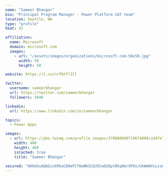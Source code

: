 ```yaml
---
name: "Sameer Bhangar"
bio: "Principal Program Manager - Power Platform CAT team"
location: Seattle, WA
type: "profile"
heat: 41

affiliation:
  name: Microsoft
  domain: microsoft.com
  images:
    - url: "/assets/images/organizations/microsoft.com-50x50.jpg"
      width: 50
      height: 50

website: https://t.co/nrTQtfl3ll

twitter:
  username: sameerbhangar
  url: https://twitter.com/sameerbhangar
  followers: 1046

linkedin:
  url: https://www.linkedin.com/in/sameerbhangar

topics:
  - Power Apps

images:
  - url: https://pbs.twimg.com/profile_images/378800000719674009/a36fe7ddfab1778b76e5793772e43798_400x400.jpeg
    width: 400
    height: 400
    isCached: true
    title: "Sameer Bhangar"

secured: "U6OebsAQbGiukRkaC8OmTCf6wNKSCD2UCwO26ptBhq9m/XPXx/UkWmNVzLssHNTTXy8REaJA3b0gxOo85HllYmVbQgAUlgoKYhflmBAtWjgI2DrHHjoB+rFTrWuFVlTj68GQpacL950xARXrWWCDALKQ2IIZ5shdeuwJi5k4HNa3A++SgRzXZnOTE9ELYmQ1ePeHrcBaeop5VjIaYabVGU7T3tRYt5CYfa35iM8m7gc4MjLDvLoTm4bpNYhkOVDTqBZg58UYKpbW3eyLIyobP4aFXWN3wYwrNFxqbZa+dhCHfYn1vwBrqcm3a3eAFmHIyS6r6VLYvkTKZMxl58Im5C8V1bwR7sBdEQdjHWBnSnjz0o/lfvsTxVfrfSzAXEVqfv+V5auos7piyDQQd3xYGA==;kwpHGSTpygdazL3OnerVGg=="
---
```


